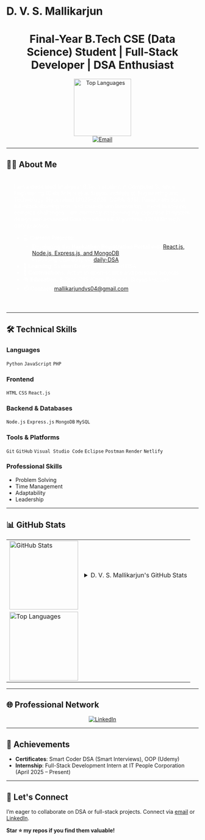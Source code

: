 # D. V. S. Mallikarjun

<div align="center">
  <h1>Final-Year B.Tech CSE (Data Science) Student | Full-Stack Developer | DSA Enthusiast</h1>
  <img src="https://github-readme-stats.vercel.app/api/top-langs/?username=Mallikarjun-04&layout=compact&theme=dracula&hide_border=true" alt="Top Languages" height="150" />
  <br>
  <a href="mailto:mallikarjundvs04@gmail.com"><img src="https://img.shields.io/badge/Email-D14836.svg?&style=for-the-badge&logo=Gmail&logoColor=white" alt="Email"></a>
</div>

---

## 👨‍💻 About Me

<div style="background: url('https://media.giphy.com/media/3o7TKTDnHuO8kOgO0I/giphy.gif') no-repeat center center; background-size: cover; padding: 20px; border-radius: 10px; color: #fff;">
  I am a dedicated final-year B.Tech student in Computer Science Engineering (Data Science) at Sreyas Institute of Engineering and Technology, Hyderabad (2022–2026, CGPA: 8.15). Passionate about full-stack development and data-driven innovation, I excel in solving complex challenges. I am currently deepening my expertise in system design and advanced Data Structures & Algorithms (DSA) through daily practice.

  - 💻 **Current Projects**: 
    - Developing the **Hackathon Registration Portal** with [React.js, Node.js, Express.js, and MongoDB](https://github.com/Mallikarjun-04/Hackathon-Portal)
    - Practicing DSA daily via [daily-DSA](https://github.com/Mallikarjun-04/daily-DSA)
  - 🌱 **Learning**: System Design & Advanced DSA
  - 🚀 **Contributions**: Active in open-source and personal projects
  - 📚 **Education**: B.Tech CSE (Data Science), Sreyas Institute
  - 📫 **Contact**: [mallikarjundvs04@gmail.com](mailto:mallikarjundvs04@gmail.com)
</div>

---

## 🛠️ Technical Skills

### Languages
`Python` `JavaScript` `PHP`

### Frontend
`HTML` `CSS` `React.js`

### Backend & Databases
`Node.js` `Express.js` `MongoDB` `MySQL`

### Tools & Platforms
`Git` `GitHub` `Visual Studio Code` `Eclipse` `Postman` `Render` `Netlify`

### Professional Skills
- Problem Solving
- Time Management
- Adaptability
- Leadership

---

## 📊 GitHub Stats

<div align="center">
  <table>
    <tr>
      <td><img src="https://github-readme-stats.vercel.app/api?username=Mallikarjun-04&show_icons=true&theme=dracula&hide_border=true" alt="GitHub Stats" height="180" /></td>
      <td>
        <details>
          <summary>D. V. S. Mallikarjun's GitHub Stats</summary>
          <ul>
            <li>⭐ Total Stars Earned: 0</li>
            <li>💾 Total Commits (All Repositories): 35 (updating with recent activity)</li>
            <li>🔄 Total PRs: 0</li>
            <li>🐛 Total Issues: 0</li>
            <li>📅 Contributed to (last year): 0</li>
          </ul>
        </details>
      </td>
    </tr>
    <tr>
      <td colspan="2"><img src="https://github-readme-stats.vercel.app/api/top-langs/?username=Mallikarjun-04&layout=compact&theme=dracula&hide_border=true" alt="Top Languages" height="180" /></td>
    </tr>
  </table>
</div>

---

## 🌐 Professional Network

<div align="center">
  <a href="https://www.linkedin.com/in/d-v-s-mallikarjun-aa775832a">
    <img src="https://img.shields.io/badge/LinkedIn-0077B5.svg?&style=for-the-badge&logo=LinkedIn&logoColor=white" alt="LinkedIn">
  </a>
</div>

---

## 🎯 Achievements

- **Certificates**: Smart Coder DSA (Smart Interviews), OOP (Udemy)
- **Internship**: Full-Stack Development Intern at IT People Corporation (April 2025 – Present)

---

## 🙌 Let's Connect

I’m eager to collaborate on DSA or full-stack projects. Connect via [email](mailto:mallikarjundvs04@gmail.com) or [LinkedIn](https://www.linkedin.com/in/d-v-s-mallikarjun-aa775832a).

**Star ⭐ my repos if you find them valuable!**
